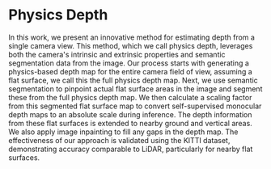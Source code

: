 # Physics Depth

In this work, we present an innovative method for estimating depth from a single camera view. This method, which we call physics depth, leverages both the camera's intrinsic and extrinsic properties and semantic segmentation data from the image. Our process starts with generating a physics-based depth map for the entire camera field of view, assuming a flat surface, we call this the full physics depth map. Next, we use semantic segmentation to pinpoint actual flat surface areas in the image and segment these from the full physics depth map. We then calculate a scaling factor from this segmented flat surface map to convert self-supervised monocular depth maps to an absolute scale during inference. The depth information from these flat surfaces is extended to nearby ground and vertical areas. We also apply image inpainting to fill any gaps in the depth map. The effectiveness of our approach is validated using the KITTI dataset, demonstrating accuracy comparable to LiDAR, particularly for nearby flat surfaces.




